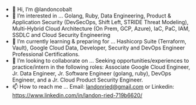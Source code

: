 - 👋 Hi, I’m @landoncobalt
- 👀 I’m interested in ... Golang, Ruby, Data Engineering, Product & Application Security (DevSecOps, Shift Left, STRIDE Threat Modeling), Multi-Hybrid Cloud Architecture (On Prem, GCP, Azure), IaC, PaC, IAM, SSDLC and Cloud Security Engineering
- 🌱 I’m currently learning & preparing for ... Hashicorp Suite (Terraform, Vault), Google Cloud Data, Developer, Security and DevOps Engineer Professional Certifications.
- 💞️ I’m looking to collaborate on ... Seeking opportunities/experiences to practice/intern in the following roles: Associate Google Cloud Engineer, Jr. Data Engineer, Jr. Software Engineer (golang, ruby), DevOps Engineer, and a Jr. Cloud Product Security Engineer.
- 📫 How to reach me ... Email: landonried@gmail.com or Linkedin: https://www.linkedin.com/in/landon-ried-719b6620/

<!---
landoncobalt/landoncobalt is a ✨ special ✨ repository because its `README.md` (this file) appears on your GitHub profile.
You can click the Preview link to take a look at your changes.
--->
